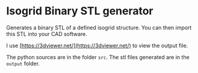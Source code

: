 # Isogrid Binary STL generator

Generates a binary STL of a defined isogrid structure. You can then import this STL into your CAD software.

I use [https://3dviewer.net/](https://3dviewer.net/) to view the output file.

The python sources are in the folder `src`. The stl files generated are in the `output` folder.